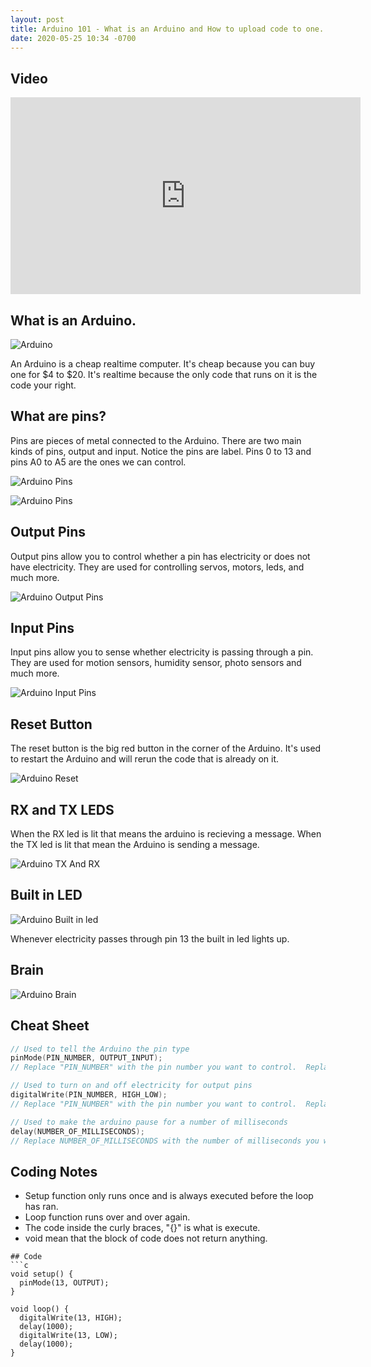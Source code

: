 ```yaml
---
layout: post
title: Arduino 101 - What is an Arduino and How to upload code to one.
date: 2020-05-25 10:34 -0700
---
```


## Video

<iframe width="560" height="315" src="https://www.youtube.com/embed/Gw0T-PRo0e0" frameborder="0" allow="accelerometer; autoplay; encrypted-media; gyroscope; picture-in-picture" allowfullscreen></iframe>

## What is an Arduino.

![Arduino](/assets/2020-05-25-arduino-101/arduino.jpg)

An Arduino is a cheap realtime computer.  It's cheap because you can buy one for $4 to $20.  It's realtime because the only code that runs on it is the code your right.  


## What are pins?

Pins are pieces of metal connected to the Arduino.  There are two main kinds of pins, output and input.  Notice the pins are label.  Pins 0 to 13 and pins A0 to A5 are the ones we can control.


![Arduino Pins](/assets/2020-05-25-arduino-101/arduino-pin-naked.jpg)

![Arduino Pins](/assets/2020-05-25-arduino-101/arduino-pins.jpg)

## Output Pins

Output pins allow you to control whether a pin has electricity or does not have electricity.  They are used for controlling servos, motors, leds, and much more.

![Arduino Output Pins](/assets/2020-05-25-arduino-101/output-pins.png)

## Input Pins

Input pins allow you to sense whether electricity is passing through a pin.  They are used for motion sensors, humidity sensor, photo sensors and much more.

![Arduino Input Pins](/assets/2020-05-25-arduino-101/input-pins.png)

## Reset Button

The reset button is the big red button in the corner of the Arduino.  It's used to restart the Arduino and will rerun the code that is already on it.

![Arduino Reset](/assets/2020-05-25-arduino-101/arduino-reset-btn.jpg)

## RX and TX LEDS

When the RX led is lit that means the arduino is recieving a message.  When the TX led is lit that mean the Arduino is sending a message.

![Arduino TX And RX](/assets/2020-05-25-arduino-101/rx-tx.jpeg)

## Built in LED

![Arduino Built in led](/assets/2020-05-25-arduino-101/built-in-led.jpeg)

Whenever electricity passes through pin 13 the built in led lights up.

## Brain

![Arduino Brain](/assets/2020-05-25-arduino-101/arduino-brain.jpg)

## Cheat Sheet

```c
// Used to tell the Arduino the pin type
pinMode(PIN_NUMBER, OUTPUT_INPUT); 
// Replace "PIN_NUMBER" with the pin number you want to control.  Replace OUTPUT_INPUT with OUTPUT to make in an OUTPUT pin or INPUT to make it an input pin.

// Used to turn on and off electricity for output pins
digitalWrite(PIN_NUMBER, HIGH_LOW);
// Replace "PIN_NUMBER" with the pin number you want to control.  Replace HIGH_LOW with HIGH to turn on electricity or LOW to turn off electricity.

// Used to make the arduino pause for a number of milliseconds
delay(NUMBER_OF_MILLISECONDS);
// Replace NUMBER_OF_MILLISECONDS with the number of milliseconds you want the arduino to pause.  1000 milliseconds = 1 seconds.
```
## Coding Notes

- Setup function only runs once and is always executed before the loop has ran.
- Loop function runs over and over again.
- The code inside the curly braces, "{}" is what is execute.
- void mean that the block of code does not return anything.

```
## Code
```c
void setup() {
  pinMode(13, OUTPUT);
}

void loop() {
  digitalWrite(13, HIGH);
  delay(1000);
  digitalWrite(13, LOW);
  delay(1000);
}
```
